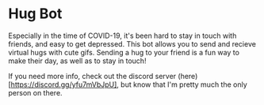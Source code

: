 # Hug Bot
Especially in the time of COVID-19, it's been hard to stay in touch with friends, and easy to get depressed. This bot allows you to send and recieve virtual hugs with cute gifs. Sending a hug to your friend is a fun way to make their day, as well as to stay in touch!

If you need more info, check out the discord server (here)[https://discord.gg/yfu7mVbJpU], but know that I'm pretty much the only person on there.

